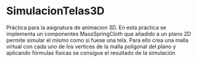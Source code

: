 # SimulacionTelas3D
Práctica para la asignatura de animacion 3D. En esta práctica se implementa un componentes MassSpringCloth que añadido a un plano 2D permite simular el mismo como si fuese una tela. Para ello crea una malla virtual con cada uno de los vertices de la malla poligonal del plano y aplicando fórmulas fisicas se consigue el resultado de la simulación
